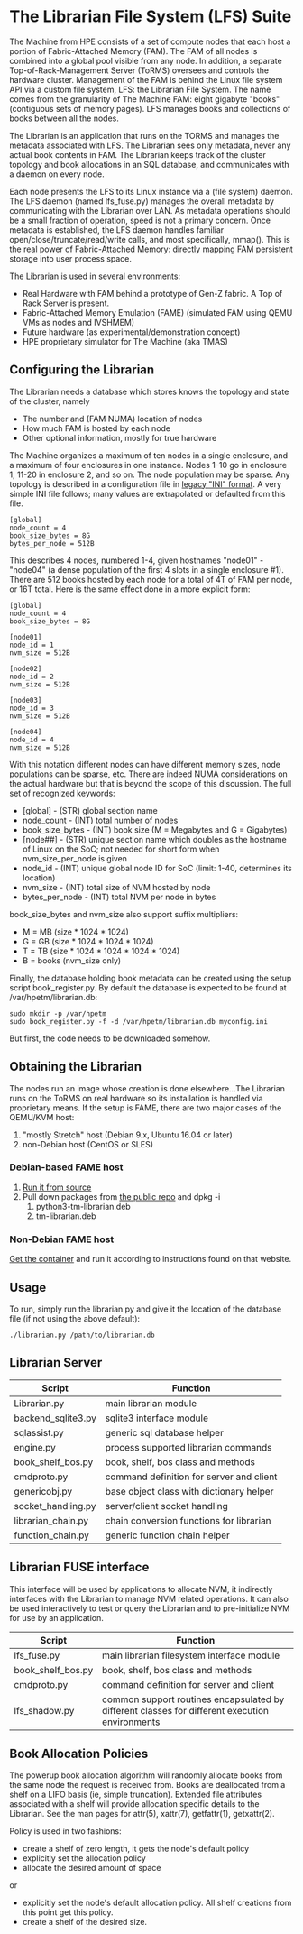 # The Librarian File System (LFS) Suite

The Machine from HPE consists of a set of compute nodes that each host a portion of Fabric-Attached Memory (FAM).  The FAM of all nodes is combined into a global pool visible from any node.  In addition, a separate Top-of-Rack-Management Server (ToRMS) oversees and controls the hardware cluster.  Management of the FAM is behind the Linux file system API via a custom file system, LFS: the Librarian File System.  The name comes from the granularity of The Machine FAM: eight gigabyte "books" (contiguous sets of memory pages).  LFS manages books and collections of books between all the nodes.

The Librarian is an application that runs on the TORMS and manages the metadata associated with LFS. The Librarian sees only metadata, never any actual book contents in FAM.  The Librarian keeps track of the cluster topology and book allocations in an SQL database, and communicates with a daemon on every node.

Each node presents the LFS to its Linux instance via a (file system) daemon. The LFS daemon (named lfs_fuse.py) manages the overall metadata by communicating with the Librarian over LAN.  As metadata operations should be a small fraction of operation, speed is not a primary concern.   Once metadata is established, the LFS daemon handles familiar open/close/truncate/read/write calls, and most specifically, mmap().   This is the real power of Fabric-Attached Memory: directly mapping FAM persistent storage into user process space.

The Librarian is used in several environments:

- Real Hardware with FAM behind a prototype of Gen-Z fabric.  A Top of Rack Server is present.
- Fabric-Attached Memory Emulation (FAME) (simulated FAM using QEMU VMs as nodes and IVSHMEM)
- Future hardware (as experimental/demonstration concept)
- HPE proprietary simulator for The Machine (aka TMAS)

## Configuring the Librarian
The Librarian needs a database which stores knows the topology and state of the cluster, namely
* The number and (FAM NUMA) location of nodes
* How much FAM is hosted by each node
* Other optional information, mostly for true hardware

The Machine organizes a maximum of ten nodes in a single enclosure, and a maximum of four enclosures in one instance.  Nodes 1-10 go in enclosure 1, 11-20 in enclosure 2, and so on.  The node population may be sparse.  Any topology is described in a configuration file in [legacy "INI" format](https://en.wikipedia.org/wiki/INI_file).  A very simple INI file follows; many values are extrapolated or defaulted from this file.

    [global]
    node_count = 4
    book_size_bytes = 8G
    bytes_per_node = 512B
    
This describes 4 nodes, numbered 1-4, given hostnames "node01" - "node04" (a dense population of the first 4 slots in a single enclosure #1).  There are 512 books hosted by each node for a total of 4T of FAM per node, or 16T total.  Here is the same effect done in a more explicit form:

    [global]
    node_count = 4
    book_size_bytes = 8G

    [node01]
    node_id = 1
    nvm_size = 512B

    [node02]
    node_id = 2
    nvm_size = 512B

    [node03]
    node_id = 3
    nvm_size = 512B

    [node04]
    node_id = 4
    nvm_size = 512B

With this notation different nodes can have different memory sizes, node populations can be sparse, etc.  There are indeed NUMA considerations on the actual hardware but that is beyond the scope of this discussion.  The full set of recognized keywords:

* [global]        - (STR) global section name
* node_count      - (INT) total number of nodes
* book_size_bytes - (INT) book size (M = Megabytes and G = Gigabytes)
* [node##]        - (STR) unique section name which doubles as the hostname of Linux on the SoC; not needed for short form when nvm_size_per_node is given
* node_id         - (INT) unique global node ID for SoC (limit: 1-40, determines its location)
* nvm_size        - (INT) total size of NVM hosted by node
* bytes_per_node  - (INT) total NVM per node in bytes

book_size_bytes and nvm_size also support suffix multipliers:

* M = MB (size * 1024 * 1024)
* G = GB (size * 1024 * 1024 * 1024)
* T = TB (size * 1024 * 1024 * 1024 * 1024)
* B = books (nvm_size only)    

Finally, the database holding book metadata can be created using the setup script book_register.py.  By default the database is expected to be found at /var/hpetm/librarian.db:

    sudo mkdir -p /var/hpetm
    sudo book_register.py -f -d /var/hpetm/librarian.db myconfig.ini

But first, the code needs to be downloaded somehow.

## Obtaining the Librarian

The nodes run an image whose creation is done elsewhere...The Librarian runs on the ToRMS on real hardware so its installation is handled via proprietary means.  If the setup is FAME, there are two major cases of the QEMU/KVM host:

1. "mostly Stretch" host (Debian 9.x, Ubuntu 16.04 or later)
1. non-Debian host (CentOS or SLES)

### Debian-based FAME host

1. [Run it from source](https://github.com/FabricAttachedMemory/tm-librarian)
2. Pull down packages from [the public repo](https://downloads.linux.hpe.com/SDR/repo/l4fame/) and dpkg -i
    1. python3-tm-librarian.deb
    1. tm-librarian.deb

### Non-Debian FAME host

[Get the container](https://github.com/FabricAttachedMemory/librarian-container) and run it according to instructions found on that website.

## Usage

To run, simply run the librarian.py and give it the location of the database file (if not using the above default):

    ./librarian.py /path/to/librarian.db

## Librarian Server

Script | Function
-------------|--------------
Librarian.py|main librarian module
backend_sqlite3.py|sqlite3 interface module
sqlassist.py|generic sql database helper
engine.py|process supported librarian commands
book_shelf_bos.py|book, shelf, bos class and methods
cmdproto.py|command definition for server and client
genericobj.py|base object class with dictionary helper
socket_handling.py|server/client socket handling
librarian_chain.py|chain conversion functions for librarian
function_chain.py|generic function chain helper

## Librarian FUSE interface

This interface will be used by applications to allocate NVM, it indirectly
interfaces with the Librarian to manage NVM related operations. It can also
be used interactively to test or query the Librarian and to pre-initialize
NVM for use by an application.

Script | Function
-------|---------
lfs_fuse.py|main librarian filesystem interface module
book_shelf_bos.py|book, shelf, bos class and methods
cmdproto.py|command definition for server and client
lfs_shadow.py|common support routines encapsulated by different classes for different execution environments

## Book Allocation Policies

The powerup book allocation algorithm will randomly allocate books from the
same node the request is received from. Books are deallocated from a shelf
on a LIFO basis (ie, simple truncation).  Extended file attributes associated
with a shelf will provide allocation specific details to the Librarian.
See the man pages for attr(5), xattr(7), getfattr(1), getxattr(2).

Policy is used in two fashions:

* create a shelf of zero length, it gets the node's default policy
* explicitly set the allocation policy
* allocate the desired amount of space

or 

* explicitly set the node's default allocation policy.  All shelf creations from this point get this policy.
* create a shelf of the desired size.

